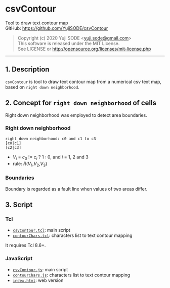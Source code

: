 # csvContour
Tool to draw text contour map  
GitHub: https://github.com/YujiSODE/csvContour  
>Copyright (c) 2020 Yuji SODE \<yuji.sode@gmail.com\>  
>This software is released under the MIT License.  
>See LICENSE or http://opensource.org/licenses/mit-license.php  
______
## 1. Description
`csvContour` is tool to draw text contour map from a numerical csv text map, based on `right down neighborhood`.

## 2. Concept for `right down neighborhood` of cells
Right down neighborhood was employed to detect area boundaries.

### Right down neighborhood
    right down neighborhood: c0 and c1 to c3
    [c0|c1]
    [c2|c3]
	
- _V<sub>i</sub>_ = _c_<sub>0</sub> != _c<sub>i</sub>_ ? 1 : 0, and _i_ = 1, 2 and 3
- rule: _R_(_V_<sub>1</sub>,_V_<sub>2</sub>,_V_<sub>3</sub>)

### Boundaries
Boundary is regarded as a fault line when values of two areas differ.

## 3. Script
### Tcl
- [`csvContour.tcl`](csvContour.tcl): main script
- [`contourChars.tcl`](contourChars.tcl): characters list to text contour mapping

It requires Tcl 8.6+.

### JavaScript
- [`csvContour.js`](csvContour.js): main script
- [`contourChars.js`](contourChars.js): characters list to text contour mapping
- [`index.html`](index.html): web version
